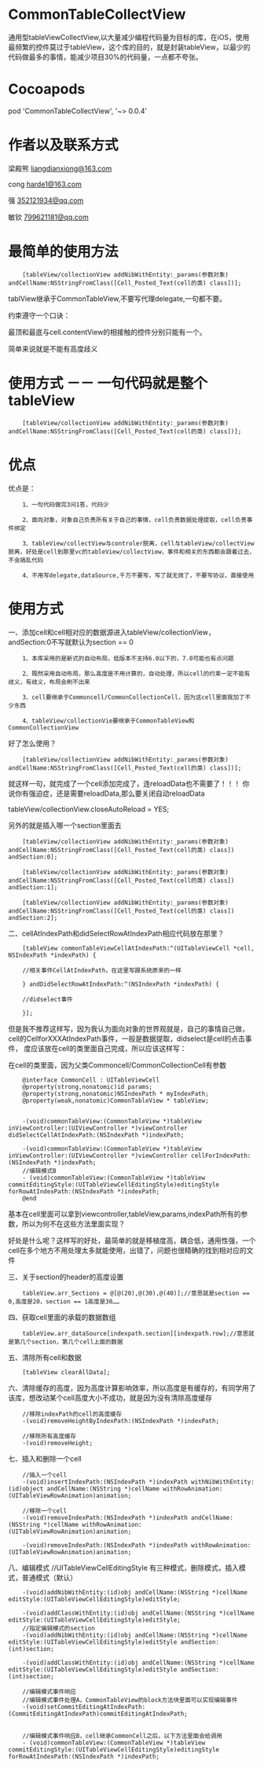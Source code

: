 # CommonTableCollectView
通用型tableViewCollectView,以大量减少编程代码量为目标的库，在iOS，使用最频繁的控件莫过于tableView，这个库的目的，就是封装tableView，以最少的代码做最多的事情，能减少项目30%的代码量，一点都不夸张。

#  Cocoapods 

 pod 'CommonTableCollectView', '~> 0.0.4'

# 作者以及联系方式

梁殿熊  liangdianxiong@163.com

cong   harde1@163.com

强  352121934@qq.com

敏钦  799621181@qq.com


# 最简单的使用方法

        [tableView/collectionView addNibWithEntity:_params(参数对象) andCellName:NSStringFromClass([Cell_Posted_Text(cell的类) class])];


tablView继承于CommonTableView,不要写代理delegate,一句都不要。

约束遵守一个口诀：

最顶和最底与cell.contentView的相接触的控件分别只能有一个。

简单来说就是不能有高度歧义


#   使用方式 －－ 一句代码就是整个tableView


        [tableView/collectionView addNibWithEntity:_params(参数对象) andCellName:NSStringFromClass([Cell_Posted_Text(cell的类) class])];




#  优点

优点是：

        1、一句代码做完3问1答，代码少

        2、面向对象，对象自己负责所有关于自己的事情，cell负责数据处理提取，cell负责事件绑定

        3、tableView/collectView与controler脱离，cell与tableView/collectView脱离，好处是cell到那里vc的tableView/collectView，事件和相关的东西都会跟着过去，不会搞乱代码

        4、不用写delegate,dataSource,千万不要写，写了就无效了，不要写协议，直接使用


#  使用方式

一、添加cell和cell相对应的数据源进入tableView/collectionView，andSection:0不写就默认为section == 0


        1、本库采用的是新式的自动布局，低版本不支持6.0以下的，7.0可能也有点问题

        2、既然采用自动布局，那么高度是不用计算的，自动处理，所以cell的约束一定不能有歧义，有歧义，布局会刷不出来

        3、cell要继承于Commoncell/CommonCollectionCell，因为这cell里面我加了不少东西

        4、tableView/collectionVie要继承于CommonTableView和CommonCollectionView

好了怎么使用？

        [tableView/collectionView addNibWithEntity:_params(参数对象) andCellName:NSStringFromClass([Cell_Posted_Text(cell的类) class])];

就这样一句，就完成了一个cell添加完成了，连reloadData也不需要了！！！
你说你有强迫症，还是需要reloadData,那么要关闭自动reloadData

tableView/collectionView.closeAutoReload = YES;

另外的就是插入哪一个section里面去

        [tableView/collectionView addNibWithEntity:_params(参数对象) andCellName:NSStringFromClass([Cell_Posted_Text(cell的类) class]) andSection:0];

        [tableView/collectionView addNibWithEntity:_params(参数对象) andCellName:NSStringFromClass([Cell_Posted_Text(cell的类) class]) andSection:1];

        [tableView/collectionView addNibWithEntity:_params(参数对象) andCellName:NSStringFromClass([Cell_Posted_Text(cell的类) class]) andSection:2];

二、cellAtIndexPath和didSelectRowAtIndexPath相应代码放在那里？



        [tableView commonTableViewCellAtIndexPath:^(UITableViewCell *cell, NSIndexPath *indexPath) {

        //相关事件CellAtIndexPath，在这里写跟系统原来的一样

        } andDidSelectRowAtIndexPath:^(NSIndexPath *indexPath) {

        //didselect事件

        }];

但是我不推荐这样写，因为我认为面向对象的世界观就是，自己的事情自己做，cell的CellforXXXAtIndexPath事件，一般是数据提取，didselect是cell的点击事件，
度应该放在cell的类里面自己完成，所以应该这样写：

在cell的类里面，因为父类Commoncell/CommonCollectionCell有参数



        @interface CommonCell : UITableViewCell
        @property(strong,nonatomic)id params;
        @property(strong,nonatomic)NSIndexPath * myIndexPath;
        @property(weak,nonatomic)CommonTableView * tableView;


        -(void)commonTableView:(CommonTableView *)tableView inViewController:(UIViewController *)viewController didSelectCellAtIndexPath:(NSIndexPath *)indexPath;

        -(void)commonTableView:(CommonTableView *)tableView inViewController:(UIViewController *)viewController cellForIndexPath:(NSIndexPath *)indexPath;
        //编辑模式B
        - (void)commonTableView:(CommonTableView *)tableView commitEditingStyle:(UITableViewCellEditingStyle)editingStyle forRowAtIndexPath:(NSIndexPath *)indexPath;
        @end

基本在cell里面可以拿到viewcontroller,tableView,params,indexPath所有的参数，所以为何不在这些方法里面实现？

好处是什么呢？这样写的好处，最简单的就是移植度高，耦合低，通用性强，一个cell在多个地方不用处理太多就能使用，出错了，问题也很精确的找到相对应的文件


三、关于section的header的高度设置

        tableView.arr_Sections = @[@(20),@(30),@(40)];//意思就是section == 0,高度是20，section == 1高度是30……

四、获取cell里面的承载的数据数组

        tableView.arr_dataSource[indexpath.section][indexpath.row];//意思就是第几个section，第几个cell上面的数据

五、清除所有cell和数据

        [tableView clearAllData];

六、清除缓存的高度，因为高度计算影响效率，所以高度是有缓存的，有同学用了该库，想改动某个cell高度大小不成功，就是因为没有清除高度缓存

        //移除indexPath的cell的高度缓存
        -(void)removeHeightByIndexPath:(NSIndexPath *)indexPath;

        //移除所有高度缓存
        -(void)removeHeight;


七、插入和删除一个cell

        //插入一个cell
        -(void)insertIndexPath:(NSIndexPath *)indexPath withNibWithEntity:(id)object andCellName:(NSString *)cellName withRowAnimation:(UITableViewRowAnimation)animation;

        //移除一个cell
        -(void)removeIndexPath:(NSIndexPath *)indexPath andCellName:(NSString *)cellName withRowAnimation:(UITableViewRowAnimation)animation;

        -(void)removeIndexPath:(NSIndexPath *)indexPath withRowAnimation:(UITableViewRowAnimation)animation;


八、编辑模式
        //UITableViewCellEditingStyle 有三种模式，删除模式，插入模式，普通模式（默认）
        
        -(void)addNibWithEntity:(id)obj andCellName:(NSString *)cellName editStyle:(UITableViewCellEditingStyle)editStyle;

        -(void)addClassWithEntity:(id)obj andCellName:(NSString *)cellName editStyle:(UITableViewCellEditingStyle)editStyle;
        //指定编辑模式的section
        -(void)addNibWithEntity:(id)obj andCellName:(NSString *)cellName editStyle:(UITableViewCellEditingStyle)editStyle andSection:(int)section;

        -(void)addClassWithEntity:(id)obj andCellName:(NSString *)cellName editStyle:(UITableViewCellEditingStyle)editStyle andSection:(int)section;

        //编辑模式事件响应
        //编辑模式事件处理A，CommonTableView的block方法块里面可以实现编辑事件
        -(void)setCommitEditingAtIndexPath:(CommitEditingAtIndexPath)commitEditingAtIndexPath;


        //编辑模式事件响应B，cell继承CommonCell之后，以下方法里面会给调用
        - (void)commonTableView:(CommonTableView *)tableView commitEditingStyle:(UITableViewCellEditingStyle)editingStyle forRowAtIndexPath:(NSIndexPath *)indexPath;
